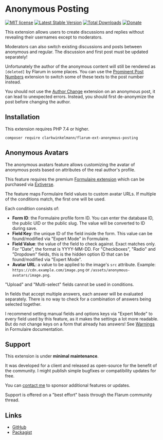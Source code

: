 # Anonymous Posting

[![MIT license](https://img.shields.io/badge/license-MIT-blue.svg)](https://github.com/clarkwinkelmann/flarum-ext-anonymous-posting/blob/master/LICENSE.md) [![Latest Stable Version](https://img.shields.io/packagist/v/clarkwinkelmann/flarum-ext-anonymous-posting.svg)](https://packagist.org/packages/clarkwinkelmann/flarum-ext-anonymous-posting) [![Total Downloads](https://img.shields.io/packagist/dt/clarkwinkelmann/flarum-ext-anonymous-posting.svg)](https://packagist.org/packages/clarkwinkelmann/flarum-ext-anonymous-posting) [![Donate](https://img.shields.io/badge/paypal-donate-yellow.svg)](https://www.paypal.me/clarkwinkelmann)

This extension allows users to create discussions and replies without revealing their usernames except to moderators.

Moderators can also switch existing discussions and posts between anonymous and regular.
The discussion and first post must be updated separately!

Unfortunately the author of the anonymous content will still be rendered as `[deleted]` by Flarum in some places.
You can use the [Prominent Post Numbers](https://github.com/clarkwinkelmann/flarum-ext-prominent-post-numbers) extension to switch some of these texts to the post number instead.

You should not use the [Author Change](https://github.com/clarkwinkelmann/flarum-ext-author-change) extension on an anonymous post, it can lead to unexpected errors.
Instead, you should first de-anonymize the post before changing the author.

## Installation

This extension requires PHP 7.4 or higher.

    composer require clarkwinkelmann/flarum-ext-anonymous-posting

## Anonymous Avatars

The anonymous avatars feature allows customizing the avatar of anonymous posts based on attributes of the real author's profile.

This feature requires the premium [Formulaire extension](https://kilowhat.net/flarum/extensions/formulaire) which can be purchased via [Extiverse](https://extiverse.com/extension/kilowhat/flarum-ext-formulaire).

The feature maps Formulaire field values to custom avatar URLs.
If multiple of the conditions match, the first one will be used.

Each condition consists of:

- **Form ID**: the Formulaire profile form ID. You can enter the database ID, the public UID or the public slug. The value will be converted to ID during save.
- **Field Key**: the unique ID of the field inside the form. This value can be found/modified via "Expert Mode" in Formulaire.
- **Field Value**: the value of the field to check against. Exact matches only. For "Date", the format is YYYY-MM-DD. For "Checkboxes", "Radio" and "Dropdown" fields, this is the hidden option ID that can be found/modified via "Expert Mode".
- **Avatar URL**: a value to be applied to the image's `src` attribute. Example: `https://cdn.example.com/image.png` or `/assets/anonymous-avatars/image.png`.

"Upload" and "Multi-select" fields cannot be used in conditions.

In fields that accept multiple answers, each answer will be evaluated separately.
There is no way to check for a combination of answers being selected together.

I recommend setting manual fields and options keys via "Expert Mode" to every field used by this feature, as it makes the settings a lot more readable.
But do not change keys on a form that already has answers!
See [Warnings](https://kilowhat.net/flarum/extensions/formulaire#warnings) in Formulaire documentation.

## Support

This extension is under **minimal maintenance**.

It was developed for a client and released as open-source for the benefit of the community.
I might publish simple bugfixes or compatibility updates for free.

You can [contact me](https://clarkwinkelmann.com/flarum) to sponsor additional features or updates.

Support is offered on a "best effort" basis through the Flarum community thread.

## Links

- [GitHub](https://github.com/clarkwinkelmann/flarum-ext-anonymous-posting)
- [Packagist](https://packagist.org/packages/clarkwinkelmann/flarum-ext-anonymous-posting)
